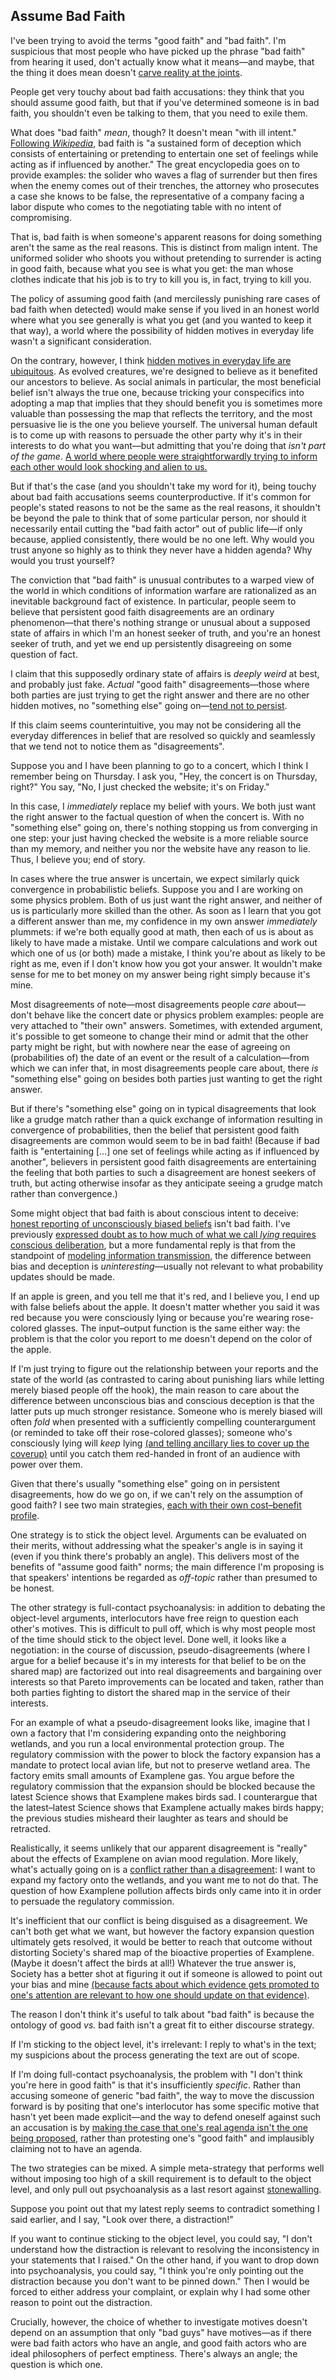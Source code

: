 ## Assume Bad Faith

I've been trying to avoid the terms "good faith" and "bad faith". I'm suspicious that most people who have picked up the phrase "bad faith" from hearing it used, don't actually know what it means—and maybe, that the thing it does mean doesn't [carve reality at the joints](https://www.lesswrong.com/posts/esRZaPXSHgWzyB2NL/where-to-draw-the-boundaries).

People get very touchy about bad faith accusations: they think that you should assume good faith, but that if you've determined someone is in bad faith, you shouldn't even be talking to them, that you need to exile them.

What does "bad faith" _mean_, though? It doesn't mean "with ill intent." [Following _Wikipedia_](https://en.wikipedia.org/wiki/Bad_faith), bad faith is "a sustained form of deception which consists of entertaining or pretending to entertain one set of feelings while acting as if influenced by another." The great encyclopedia goes on to provide examples: the solider who waves a flag of surrender but then fires when the enemy comes out of their trenches, the attorney who prosecutes a case she knows to be false, the representative of a company facing a labor dispute who comes to the negotiating table with no intent of compromising.

That is, bad faith is when someone's apparent reasons for doing something aren't the same as the real reasons. This is distinct from malign intent. The uniformed solider who shoots you without pretending to surrender is acting in good faith, because what you see is what you get: the man whose clothes indicate that his job is to try to kill you is, in fact, trying to kill you.

The policy of assuming good faith (and mercilessly punishing rare cases of bad faith when detected) would make sense if you lived in an honest world where what you see generally is what you get (and you wanted to keep it that way), a world where the possibility of hidden motives in everyday life wasn't a significant consideration.

On the contrary, however, I think [hidden motives in everyday life are ubiquitous](https://en.wikipedia.org/wiki/The_Elephant_in_the_Brain). As evolved creatures, we're designed to believe as it benefited our ancestors to believe. As social animals in particular, the most beneficial belief isn't always the true one, because tricking your conspecifics into adopting a map that implies that they should benefit you is sometimes more valuable than possessing the map that reflects the territory, and the most persuasive lie is the one you believe yourself. The universal human default is to come up with reasons to persuade the other party why it's in their interests to do what you want—but admitting that you're doing that _isn't part of the game_. [A world where people were straightforwardly trying to inform each other would look shocking and alien to us.](https://www.lesswrong.com/posts/h2Hk2c2Gp5sY4abQh/lack-of-social-grace-is-an-epistemic-virtue)

But if that's the case (and you shouldn't take my word for it), being touchy about bad faith accusations seems counterproductive. If it's common for people's stated reasons to not be the same as the real reasons, it shouldn't be beyond the pale to think that of some particular person, nor should it necessarily entail cutting the "bad faith actor" out of public life—if only because, applied consistently, there would be no one left. Why would you trust anyone so highly as to think they never have a hidden agenda? Why would you trust yourself?

The conviction that "bad faith" is unusual contributes to a warped view of the world in which conditions of information warfare are rationalized as an inevitable background fact of existence. In particular, people seem to believe that persistent good faith disagreements are an ordinary phenomenon—that there's nothing strange or unusual about a supposed state of affairs in which I'm an honest seeker of truth, and you're an honest seeker of truth, and yet we end up persistently disagreeing on some question of fact.

I claim that this supposedly ordinary state of affairs is _deeply weird_ at best, and probably just fake. _Actual_ "good faith" disagreements—those where both parties are just trying to get the right answer and there are no other hidden motives, no "something else" going on—[tend not to persist](https://www.lesswrong.com/posts/iThwqe3yPog56ytyq/aiming-for-convergence-is-like-discouraging-betting).

If this claim seems counterintuitive, you may not be considering all the everyday differences in belief that are resolved so quickly and seamlessly that we tend not to notice them as "disagreements".

Suppose you and I have been planning to go to a concert, which I think I remember being on Thursday. I ask you, "Hey, the concert is on Thursday, right?" You say, "No, I just checked the website; it's on Friday."

In this case, I _immediately_ replace my belief with yours. We both just want the right answer to the factual question of when the concert is. With no "something else" going on, there's nothing stopping us from converging in one step: your just having checked the website is a more reliable source than my memory, and neither you nor the website have any reason to lie. Thus, I believe you; end of story.

In cases where the true answer is uncertain, we expect similarly quick convergence in probabilistic beliefs. Suppose you and I are working on some physics problem. Both of us just want the right answer, and neither of us is particularly more skilled than the other. As soon as I learn that you got a different answer than me, my confidence in my own answer _immediately_ plummets: if we're both equally good at math, then each of us is about as likely to have made a mistake. Until we compare calculations and work out which one of us (or both) made a mistake, I think you're about as likely to be right as me, even if I don't know how you got your answer. It wouldn't make sense for me to bet money on my answer being right simply because it's mine.

Most disagreements of note—most disagreements people _care_ about—don't behave like the concert date or physics problem examples: people are very attached to "their own" answers. Sometimes, with extended argument, it's possible to get someone to change their mind or admit that the other party might be right, but with nowhere near the ease of agreeing on (probabilities of) the date of an event or the result of a calculation—from which we can infer that, in most disagreements people care about, there _is_ "something else" going on besides both parties just wanting to get the right answer.

But if there's "something else" going on in typical disagreements that look like a grudge match rather than a quick exchange of information resulting in convergence of probabilities, then the belief that persistent good faith disagreements are common would seem to be in bad faith! (Because if bad faith is "entertaining [...] one set of feelings while acting as if influenced by another", believers in persistent good faith disagreements are entertaining the feeling that both parties to such a disagreement are honest seekers of truth, but acting otherwise insofar as they anticipate seeing a grudge match rather than convergence.)

Some might object that bad faith is about conscious intent to deceive: [honest reporting of unconsciously biased beliefs](https://slatestarcodex.com/2019/07/16/against-lie-inflation/) isn't bad faith. I've previously [expressed doubt as to how much of what we call _lying_ requires conscious deliberation](https://www.lesswrong.com/posts/bSmgPNS6MTJsunTzS/maybe-lying-doesn-t-exist#The_Optimal_Categorization_Depends_on_the_Actual_Psychology_of_Deception), but a more fundamental reply is that from the standpoint of [modeling information transmission](https://www.lesswrong.com/posts/fmA2GJwZzYtkrAKYJ/algorithms-of-deception), the difference between bias and deception is _uninteresting_—usually not relevant to what probability updates should be made.

If an apple is green, and you tell me that it's red, and I believe you, I end up with false beliefs about the apple. It doesn't matter whether you said it was red because you were consciously lying or because you're wearing rose-colored glasses. The input–output function is the same either way: the problem is that the color you report to me doesn't depend on the color of the apple.

If I'm just trying to figure out the relationship between your reports and the state of the world (as contrasted to caring about punishing liars while letting merely biased people off the hook), the main reason to care about the difference between unconscious bias and conscious deception is that the latter puts up much stronger resistance. Someone who is merely biased will often _fold_ when presented with a sufficiently compelling counterargument (or reminded to take off their rose-colored glasses); someone who's consciously lying will _keep_ lying [(and telling ancillary lies to cover up the coverup)](https://www.lesswrong.com/posts/wyyfFfaRar2jEdeQK/entangled-truths-contagious-lies) until you catch them red-handed in front of an audience with power over them.

Given that there's usually "something else" going on in persistent disagreements, how do we go on, if we can't rely on the assumption of good faith? I see two main strategies, [each with their own cost–benefit profile](https://www.lesswrong.com/posts/SX6wQEdGfzz7GKYvp/rationalist-discourse-is-like-physicist-motors).

One strategy is to stick the object level. Arguments can be evaluated on their merits, without addressing what the speaker's angle is in saying it (even if you think there's probably an angle). This delivers most of the benefits of "assume good faith" norms; the main difference I'm proposing is that speakers' intentions be regarded as _off-topic_ rather than presumed to be honest.

The other strategy is full-contact psychoanalysis: in addition to debating the object-level arguments, interlocutors have free reign to question each other's motives. This is difficult to pull off, which is why most people most of the time should stick to the object level. Done well, it looks like a negotiation: in the course of discussion, pseudo-disagreements (where I argue for a belief because it's in my interests for that belief to be on the shared map) are factorized out into real disagreements and bargaining over interests so that Pareto improvements can be located and taken, rather than both parties fighting to distort the shared map in the service of their interests.

For an example of what a pseudo-disagreement looks like, imagine that I own a factory that I'm considering expanding onto the neighboring wetlands, and you run a local environmental protection group. The regulatory commission with the power to block the factory expansion has a mandate to protect local avian life, but not to preserve wetland area. The factory emits small amounts of Examplene gas. You argue before the regulatory commission that the expansion should be blocked because the latest Science shows that Examplene makes birds sad. I counterargue that the latest–latest Science shows that Examplene actually makes birds happy; the previous studies misheard their laughter as tears and should be retracted.

Realistically, it seems unlikely that our apparent disagreement is "really" about the effects of Examplene on avian mood regulation. More likely, what's actually going on is a [conflict rather than a disagreement](https://www.lesswrong.com/posts/DpTexwqYtarRLRBYi/conflict-theory-of-bounded-distrust): I want to expand my factory onto the wetlands, and you want me to not do that. The question of how Examplene pollution affects birds only came into it in order to persuade the regulatory commission.

It's inefficient that our conflict is being disguised as a disagreement. We can't both get what we want, but however the factory expansion question ultimately gets resolved, it would be better to reach that outcome without distorting Society's shared map of the bioactive properties of Examplene. (Maybe it doesn't affect the birds at all!) Whatever the true answer is, Society has a better shot at figuring it out if someone is allowed to point out your bias and mine [(because facts about which evidence gets promoted to one's attention are relevant to how one should update on that evidence)](https://www.lesswrong.com/posts/DoPo4PDjgSySquHX8/heads-i-win-tails-never-heard-of-her-or-selective-reporting).

The reason I don't think it's useful to talk about "bad faith" is because the ontology of good _vs._ bad faith isn't a great fit to either discourse strategy.

If I'm sticking to the object level, it's irrelevant: I reply to what's in the text; my suspicions about the process generating the text are out of scope.

If I'm doing full-contact psychoanalysis, the problem with "I don't think you're here in good faith" is that it's insufficiently _specific_. Rather than accusing someone of generic "bad faith", the way to move the discussion forward is by positing that one's interlocutor has some specific motive that hasn't yet been made explicit—and the way to defend oneself against such an accusation is by [making the case that one's real agenda isn't the one being proposed](http://zackmdavis.net/blog/2022/05/plea-bargaining/), rather than protesting one's "good faith" and implausibly claiming not to have an agenda.

The two strategies can be mixed. A simple meta-strategy that performs well without imposing too high of a skill requirement is to default to the object level, and only pull out psychoanalysis as a last resort against [stonewalling](https://www.lesswrong.com/posts/wqmmv6NraYv4Xoeyj/conversation-halters).

Suppose you point out that my latest reply seems to contradict something I said earlier, and I say, "Look over there, a distraction!"

If you want to continue sticking to the object level, you could say, "I don't understand how the distraction is relevant to resolving the inconsistency in your statements that I raised." On the other hand, if you want to drop down into psychoanalysis, you could say, "I think you're only pointing out the distraction because you don't want to be pinned down." Then I would be forced to either address your complaint, or explain why I had some other reason to point out the distraction.

Crucially, however, the choice of whether to investigate motives doesn't depend on an assumption that only "bad guys" have motives—as if there were bad faith actors who have an angle, and good faith actors who are ideal philosophers of perfect emptiness. There's always an angle; the question is which one.
